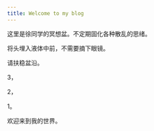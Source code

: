 ```yaml
---
title: Welcome to my blog
---
```


这里是徐同学的冥想盆。不定期固化各种散乱的思绪。

将头埋入液体中前，不需要摘下眼镜。

请扶稳盆沿。

3，

2，

1。

欢迎来到我的世界。
